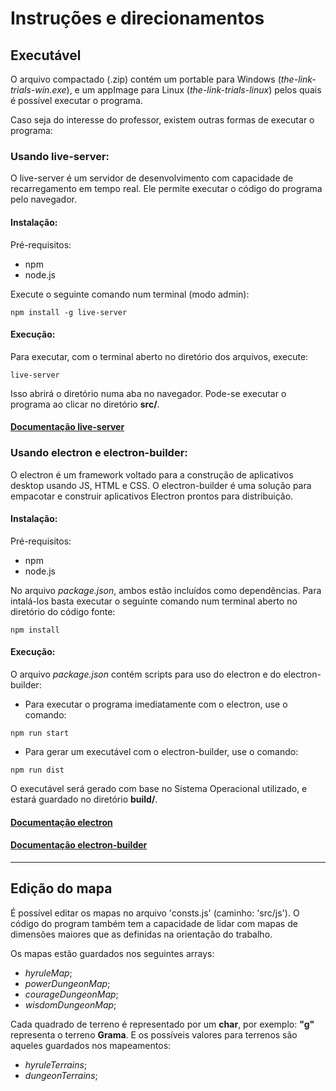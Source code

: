 # Instruções e direcionamentos

## Executável

O arquivo compactado (.zip) contém um portable para Windows (_the-link-trials-win.exe_), e um appImage para Linux (_the-link-trials-linux_) pelos quais é possível executar o programa.

Caso seja do interesse do professor, existem outras formas de executar o programa:

### Usando live-server:

O live-server é um servidor de desenvolvimento com capacidade de recarregamento em tempo real.
Ele permite executar o código do programa pelo navegador.

#### Instalação:

Pré-requisitos:
- npm
- node.js

Execute o seguinte comando num terminal (modo admin):

`npm install -g live-server`

#### Execução:

Para executar, com o terminal aberto no diretório dos arquivos, execute:

`live-server`

Isso abrirá o diretório numa aba no navegador. Pode-se executar o programa ao clicar no diretório **src/**.

#### [Documentação live-server](https://github.com/tapio/live-server)

### Usando electron e electron-builder:

O electron é um framework voltado para a construção de aplicativos desktop usando JS, HTML e CSS.
O electron-builder é uma solução para empacotar e construir aplicativos Electron prontos para distribuição.

#### Instalação:

Pré-requisitos:
- npm
- node.js

No arquivo *package.json*, ambos estão incluídos como dependências.
Para intalá-los basta executar o seguinte comando num terminal aberto no diretório do código fonte:

`npm install`

#### Execução:

O arquivo *package.json* contém scripts para uso do electron e do electron-builder:

- Para executar o programa imediatamente com o electron, use o comando:

`npm run start` 


- Para gerar um executável com o electron-builder, use o comando:

`npm run dist`

O executável será gerado com base no Sistema Operacional utilizado, e estará guardado no diretório **build/**.


#### [Documentação electron](https://www.electronjs.org/docs/latest)
#### [Documentação electron-builder](https://www.electron.build/)

---

## Edição do mapa

É possível editar os mapas no arquivo 'consts.js' (caminho: 'src/js'). O código do program também tem a capacidade de lidar com mapas de dimensões maiores que as definidas na orientação do trabalho.

Os mapas estão guardados nos seguintes arrays:
- *hyruleMap*;
- *powerDungeonMap*;
- *courageDungeonMap*;
- *wisdomDungeonMap*;

Cada quadrado de terreno é representado por um **char**, por exemplo: **"g"** representa o terreno **Grama**. E os possíveis valores para terrenos são aqueles guardados nos mapeamentos:
- *hyruleTerrains*;
- *dungeonTerrains*;

